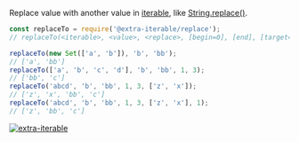 Replace value with another value in [iterable], like [String.replace()].

```javascript
const replaceTo = require('@extra-iterable/replace');
// replaceTo(<iterable>, <value>, <replace>, [begin=0], [end], [target=[]], [at])

replaceTo(new Set(['a', 'b']), 'b', 'bb');
// ['a', 'bb']
replaceTo(['a', 'b', 'c', 'd'], 'b', 'bb', 1, 3);
// ['bb', 'c']
replaceTo('abcd', 'b', 'bb', 1, 3, ['z', 'x']);
// ['z', 'x', 'bb', 'c']
replaceTo('abcd', 'b', 'bb', 1, 3, ['z', 'x'], 1);
// ['z', 'bb', 'c']
```


[![extra-iterable](https://i.imgur.com/KR83Nzx.jpg)](https://www.npmjs.com/package/extra-iterable)

[iterable]: https://developer.mozilla.org/en-US/docs/Web/JavaScript/Reference/Iteration_protocols
[String.replace()]: https://developer.mozilla.org/en-US/docs/Web/JavaScript/Reference/Global_Objects/String/replace
